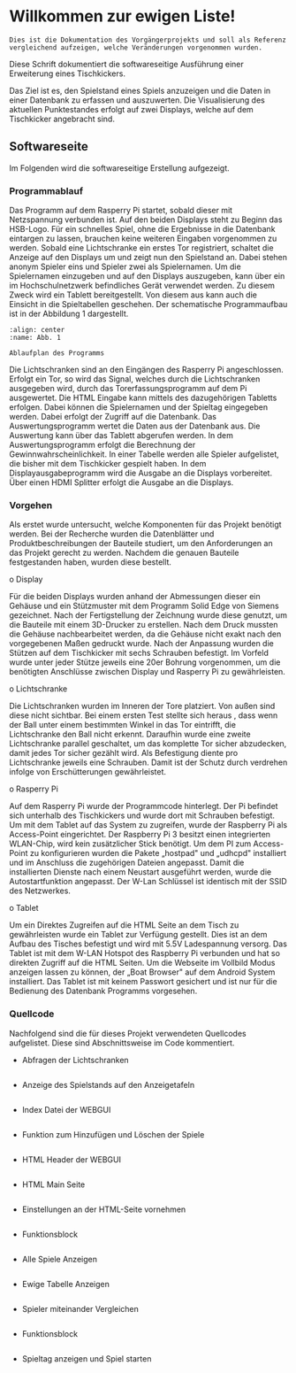 # Willkommen zur ewigen Liste!

```{warning}
Dies ist die Dokumentation des Vorgängerprojekts und soll als Referenz vergleichend aufzeigen, welche Veränderungen vorgenommen wurden. 
```

Diese Schrift dokumentiert die softwareseitige Ausführung einer Erweiterung eines Tischkickers.

Das Ziel ist es, den Spielstand eines Spiels anzuzeigen und die Daten in einer Datenbank zu erfassen und
auszuwerten. Die Visualisierung des aktuellen Punktestandes erfolgt auf zwei Displays, welche auf dem
Tischkicker angebracht sind.

## Softwareseite

Im Folgenden wird die softwareseitige Erstellung aufgezeigt.

### Programmablauf

Das Programm auf dem Rasperry Pi startet, sobald dieser mit Netzspannung verbunden ist. Auf den beiden Displays steht zu
Beginn das HSB-Logo. Für ein schnelles Spiel, ohne die Ergebnisse in die Datenbank eintargen zu lassen, brauchen keine
weiteren Eingaben vorgenommen zu werden. Sobald eine Lichtschranke ein erstes Tor registriert, schaltet die Anzeige auf
den Displays um und zeigt nun den Spielstand an. Dabei stehen anonym Spieler eins und Spieler zwei als Spielernamen. Um
die Spielernamen einzugeben und auf den Displays auszugeben, kann über ein im Hochschulnetzwerk befindliches Gerät
verwendet werden. Zu diesem Zweck wird ein Tablett bereitgestellt. Von diesem aus kann auch die Einsicht in die
Spieltabellen geschehen. Der schematische Programmaufbau ist in der Abbildung 1 dargestellt.

```{figure} ../../../images/Kicker/Ablauf.png
:align: center
:name: Abb. 1 

Ablaufplan des Programms
```

Die Lichtschranken sind an den Eingängen des Rasperry Pi angeschlossen. Erfolgt ein Tor, so wird das Signal, welches
durch die Lichtschranken ausgegeben wird, durch das Torerfassungsprogramm auf dem Pi ausgewertet. Die HTML Eingabe kann
mittels des dazugehörigen Tabletts erfolgen. Dabei können die Spielernamen und der Spieltag eingegeben werden. Dabei
erfolgt der Zugriff auf die Datenbank. Das Auswertungsprogramm wertet die Daten aus der Datenbank aus. Die Auswertung
kann über das Tablett abgerufen werden. In dem Auswertungsprogramm erfolgt die Berechnung der
Gewinnwahrscheinlichkeit. In einer Tabelle werden alle Spieler aufgelistet, die bisher mit dem Tischkicker gespielt
haben. In dem Displayausgabeprogramm wird die Ausgabe an die Displays vorbereitet. Über einen HDMI Splitter erfolgt die
Ausgabe an die Displays. 

### Vorgehen

Als erstet wurde untersucht, welche Komponenten für das Projekt benötigt werden. Bei der Recherche wurden die
Datenblätter und Produktbeschreibungen der Bauteile studiert, um den Anforderungen an das Projekt gerecht zu
werden. Nachdem die genauen Bauteile festgestanden haben, wurden diese bestellt.

o Display

Für die beiden Displays wurden anhand der Abmessungen dieser ein Gehäuse
und ein Stützmuster mit dem Programm Solid Edge von Siemens gezeichnet.
Nach der Fertigstellung der Zeichnung wurde diese genutzt, um die
Bauteile mit einem 3D-Drucker zu erstellen. Nach dem Druck mussten die
Gehäuse nachbearbeitet werden, da die Gehäuse nicht exakt nach den
vorgegebenen Maßen gedruckt wurde. Nach der Anpassung wurden die Stützen
auf dem Tischkicker mit sechs Schrauben befestigt. Im Vorfeld wurde
unter jeder Stütze jeweils eine 20er Bohrung vorgenommen, um die
benötigten Anschlüsse zwischen Display und Rasperry Pi zu gewährleisten.

o Lichtschranke

Die Lichtschranken wurden im Inneren der Tore platziert. Von außen sind
diese nicht sichtbar. Bei einem ersten Test stellte sich heraus , dass
wenn der Ball unter einem bestimmten Winkel in das Tor eintrifft, die
Lichtschranke den Ball nicht erkennt. Daraufhin wurde eine zweite
Lichtschranke parallel geschaltet, um das komplette Tor sicher
abzudecken, damit jedes Tor sicher gezählt wird. Als Befestigung diente
pro Lichtschranke jeweils eine Schrauben. Damit ist der Schutz durch
verdrehen infolge von Erschütterungen gewährleistet.

o Rasperry Pi

Auf dem Rasperry Pi wurde der Programmcode hinterlegt. Der Pi befindet
sich unterhalb des Tischkickers und wurde dort mit Schrauben befestigt.
Um mit dem Tablet auf das System zu zugreifen, wurde der Raspberry Pi
als Access-Point eingerichtet. Der Raspberry Pi 3 besitzt einen
integrierten WLAN-Chip, wird kein zusätzlicher Stick benötigt. Um dem PI
zum Access-Point zu konfigurieren wurden die Pakete „hostpad" und
„udhcpd" installiert und im Anschluss die zugehörigen Dateien angepasst.
Damit die installierten Dienste nach einem Neustart ausgeführt werden,
wurde die Autostartfunktion angepasst. Der W-Lan Schlüssel ist identisch
mit der SSID des Netzwerkes.

o Tablet

Um ein Direktes Zugreifen auf die HTML Seite an dem Tisch zu
gewährleisten wurde ein Tablet zur Verfügung gestellt. Dies ist an dem
Aufbau des Tisches befestigt und wird mit 5.5V Ladespannung versorg. Das
Tablet ist mit dem W-LAN Hotspot des Raspberry Pi verbunden und hat so
direkten Zugriff auf die HTML Seiten. Um die Webseite im Vollbild Modus
anzeigen lassen zu können, der „Boat Browser" auf dem Android System
installiert. Das Tablet ist mit keinem Passwort gesichert und ist nur
für die Bedienung des Datenbank Programms vorgesehen.

### Quellcode

Nachfolgend sind die für dieses Projekt verwendeten Quellcodes
aufgelistet. Diese sind Abschnittsweise im Code kommentiert.

* Abfragen der Lichtschranken

```{literalinclude} ../../../files/Kicker/Archiv/cgi-bin/Sensoren.py
```

* Anzeige des Spielstands auf den Anzeigetafeln

```{literalinclude} ../../../files/Kicker/Archiv/Anzeigetafel/main.py
```

* Index Datei der WEBGUI

```{literalinclude} ../../files/Kicker/www/index.html
```

* Funktion zum Hinzufügen und Löschen der Spiele

```{literalinclude} ../../../files/Kicker/Archiv/cgi-bin/function_add_game.py
```

* HTML Header der WEBGUI

```{literalinclude} ../../../files/Kicker/Archiv/cgi-bin/main_top.py
```

* HTML Main Seite

```{literalinclude} ../../../files/Kicker/Archiv/cgi-bin/main_home.py
```

* Einstellungen an der HTML-Seite vornehmen

```{literalinclude} ../../../files/Kicker/Archiv/cgi-bin/main_settings.py
```

* Funktionsblock

```{literalinclude} ../../../files/Kicker/Archiv/cgi-bin/function_settings.py
```

* Alle Spiele Anzeigen

```{literalinclude} ../../../files/Kicker/Archiv/cgi-bin/main_games.py
```

* Ewige Tabelle Anzeigen

```{literalinclude} ../../../files/Kicker/Archiv/cgi-bin/main_ever_table.py
```

* Spieler miteinander Vergleichen

```{literalinclude} ../../../files/Kicker/Archiv/cgi-bin/main_compare.py
```

* Funktionsblock

```{literalinclude} ../../../files/Kicker/Archiv/cgi-bin/function_compare.py
```

* Spieltag anzeigen und Spiel starten

```{literalinclude} ../../../files/Kicker/Archiv/cgi-bin/main_gameday.py
```
